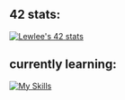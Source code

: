 ## 42 stats:
[![Lewlee's 42 stats](https://badge.mediaplus.ma/darkblue/Lewlee?1337Badge=off&UM6P=off)](https://github.com/oakoudad/badge42)

## currently learning:
[![My Skills](https://skillicons.dev/icons?i=c,bash,git,linux,vim,vscode&perline=15)](https://skillicons.dev)
<!--
**lewislee42/lewislee42** is a ✨ _special_ ✨ repository because its `README.md` (this file) appears on your GitHub profile.

Here are some ideas to get you started:

- 🔭 I’m currently working on ...
- 🌱 I’m currently learning ...
- 👯 I’m looking to collaborate on ...
- 🤔 I’m looking for help with ...
- 💬 Ask me about ...
- 📫 How to reach me: ...
- 😄 Pronouns: ...
- ⚡ Fun fact: ...
-->
